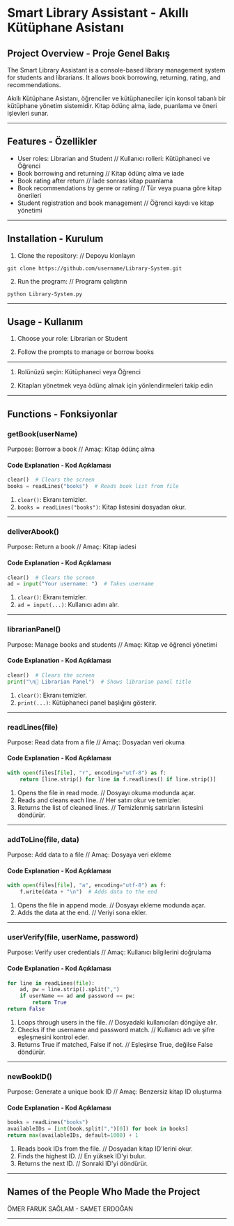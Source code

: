 # Smart Library Assistant - Akıllı Kütüphane Asistanı

## Project Overview - Proje Genel Bakış

The Smart Library Assistant is a console-based library management system for students and librarians. It allows book borrowing, returning, rating, and recommendations.

Akıllı Kütüphane Asistanı, öğrenciler ve kütüphaneciler için konsol tabanlı bir kütüphane yönetim sistemidir. Kitap ödünç alma, iade, puanlama ve öneri işlevleri sunar.

---

## Features - Özellikler

* User roles: Librarian and Student // Kullanıcı rolleri: Kütüphaneci ve Öğrenci
* Book borrowing and returning // Kitap ödünç alma ve iade
* Book rating after return // İade sonrası kitap puanlama
* Book recommendations by genre or rating // Tür veya puana göre kitap önerileri
* Student registration and book management // Öğrenci kaydı ve kitap yönetimi

---

## Installation - Kurulum

1. Clone the repository: // Depoyu klonlayın

```
git clone https://github.com/username/Library-System.git
```

2. Run the program: // Programı çalıştırın

```
python Library-System.py
```

---

## Usage - Kullanım

1. Choose your role: Librarian or Student

2. Follow the prompts to manage or borrow books

----------------------------------------------------

1. Rolünüzü seçin: Kütüphaneci veya Öğrenci

2. Kitapları yönetmek veya ödünç almak için yönlendirmeleri takip edin

---

## Functions - Fonksiyonlar

### getBook(userName)

Purpose: Borrow a book // Amaç: Kitap ödünç alma

#### Code Explanation - Kod Açıklaması

```python
clear()  # Clears the screen
books = readLines("books")  # Reads book list from file
```

1. `clear()`: Ekranı temizler.
2. `books = readLines("books")`: Kitap listesini dosyadan okur.

---

### deliverAbook()

Purpose: Return a book // Amaç: Kitap iadesi

#### Code Explanation - Kod Açıklaması

```python
clear()  # Clears the screen
ad = input("Your username: ")  # Takes username
```

1. `clear()`: Ekranı temizler.
2. `ad = input(...)`: Kullanıcı adını alır.

---

### librarianPanel()

Purpose: Manage books and students // Amaç: Kitap ve öğrenci yönetimi

#### Code Explanation - Kod Açıklaması

```python
clear()  # Clears the screen
print("\n🔐 Librarian Panel")  # Shows librarian panel title
```

1. `clear()`: Ekranı temizler.
2. `print(...)`: Kütüphaneci panel başlığını gösterir.

---

### readLines(file)

Purpose: Read data from a file // Amaç: Dosyadan veri okuma

#### Code Explanation - Kod Açıklaması

```python
with open(files[file], "r", encoding="utf-8") as f:
    return [line.strip() for line in f.readlines() if line.strip()]
```

1. Opens the file in read mode. // Dosyayı okuma modunda açar.
2. Reads and cleans each line. // Her satırı okur ve temizler.
3. Returns the list of cleaned lines. // Temizlenmiş satırların listesini döndürür.

---

### addToLine(file, data)

Purpose: Add data to a file // Amaç: Dosyaya veri ekleme

#### Code Explanation - Kod Açıklaması

```python
with open(files[file], "a", encoding="utf-8") as f:
    f.write(data + "\n")  # Adds data to the end
```

1. Opens the file in append mode. // Dosyayı ekleme modunda açar.
2. Adds the data at the end. // Veriyi sona ekler.

---

### userVerify(file, userName, password)

Purpose: Verify user credentials // Amaç: Kullanıcı bilgilerini doğrulama

#### Code Explanation - Kod Açıklaması

```python
for line in readLines(file):
    ad, pw = line.strip().split(",")
    if userName == ad and password == pw:
        return True
return False
```

1. Loops through users in the file. // Dosyadaki kullanıcıları döngüye alır.
2. Checks if the username and password match. // Kullanıcı adı ve şifre eşleşmesini kontrol eder.
3. Returns True if matched, False if not. // Eşleşirse True, değilse False döndürür.

---

### newBookID()

Purpose: Generate a unique book ID // Amaç: Benzersiz kitap ID oluşturma

#### Code Explanation - Kod Açıklaması

```python
books = readLines("books")
availableIDs = [int(book.split(",")[0]) for book in books]
return max(availableIDs, default=1000) + 1
```

1. Reads book IDs from the file. // Dosyadan kitap ID'lerini okur.
2. Finds the highest ID. // En yüksek ID'yi bulur.
3. Returns the next ID. // Sonraki ID'yi döndürür.

---

## Names of the People Who Made the Project

ÖMER FARUK SAĞLAM - SAMET ERDOĞAN

---
